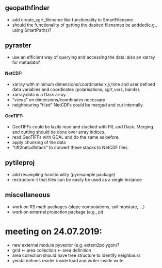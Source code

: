 ## geopathfinder
- add create_sgrt_filename like functionality to SmartFilename
- should the functionality of getting the desired filenames be addded(e.g., using SmartPaths)?

## pyraster
- use an efficient way of querying and accessing the data: also an xarray for metadata? 
#### NetCDF:
- xarray with minimum dimensions/coordinates x,y,time and user defined data variables and coordinates (polarisations, sgrt_vars, bands).
- xarray.data is a Dask array.
- "views" on dimensions/coordinates necessary
- neighbouring "tiled" NetCDFs could be merged and cut internally.
#### GeoTIFF: 
- GeoTIFFs could be lazily read and stacked with PIL and Dask. Merging and cutting should be done over array indices.
- read GeoTIFFs with GDAL and do the same as before.
- apply chunking of the data
- "tiff2netcdfstack" to convert these stacks to NetCDF files.

## pytileproj
- add resampling functionality (pyresample package)
- restructure it that tiles can be easily be used as a single instance

## miscellaneous
- work on RS math packages (slope computations, soil moisture, ...)
- work on external projection package (e.g., pi)


# meeting on 24.07.2019:
- new external module pyvector (e.g. extent2polygon)?
- grid <- area collection <- area definition
- area collection should have tree structure to identify neighbours
- yeoda defines reader inside load and writer inside write